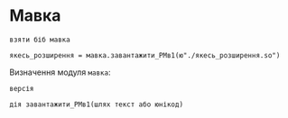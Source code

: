 # Мавка

```мавка
взяти біб мавка

якесь_розширення = мавка.завантажити_РМв1(ю"./якесь_розширення.so")
```

Визначення модуля `мавка`:

```мавка
версія
```

```мавка
дія завантажити_РМв1(шлях текст або юнікод)
```